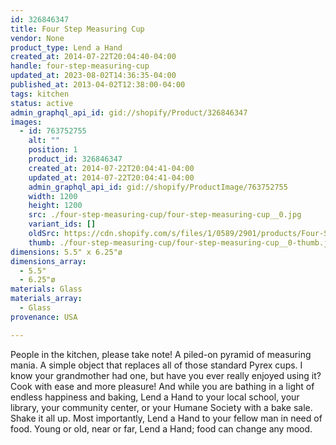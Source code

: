 ```yaml
---
id: 326846347
title: Four Step Measuring Cup
vendor: None
product_type: Lend a Hand
created_at: 2014-07-22T20:04:40-04:00
handle: four-step-measuring-cup
updated_at: 2023-08-02T14:36:35-04:00
published_at: 2013-04-02T12:38:00-04:00
tags: kitchen
status: active
admin_graphql_api_id: gid://shopify/Product/326846347
images:
  - id: 763752755
    alt: ""
    position: 1
    product_id: 326846347
    created_at: 2014-07-22T20:04:41-04:00
    updated_at: 2014-07-22T20:04:41-04:00
    admin_graphql_api_id: gid://shopify/ProductImage/763752755
    width: 1200
    height: 1200
    src: ./four-step-measuring-cup/four-step-measuring-cup__0.jpg
    variant_ids: []
    oldSrc: https://cdn.shopify.com/s/files/1/0589/2901/products/Four-Step-Measuring-Cup_1.jpeg?v=1406073881
    thumb: ./four-step-measuring-cup/four-step-measuring-cup__0-thumb.jpg
dimensions: 5.5" x 6.25"ø
dimensions_array:
  - 5.5"
  - 6.25"ø
materials: Glass
materials_array:
  - Glass
provenance: USA

---
```


People in the kitchen, please take note! A piled-on pyramid of measuring mania. A simple object that replaces all of those standard Pyrex cups. I know your grandmother had one, but have you ever really enjoyed using it? Cook with ease and more pleasure! And while you are bathing in a light of endless happiness and baking, Lend a Hand to your local school, your library, your community center, or your Humane Society with a bake sale. Shake it all up. Most importantly, Lend a Hand to your fellow man in need of food. Young or old, near or far, Lend a Hand; food can change any mood.